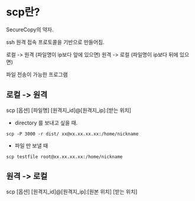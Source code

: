 # scp란?

SecureCopy의 약자.

ssh 원격 접속 프로토콜을 기반으로 만들어짐.

로컬 -> 원격 (파일명이 ip보다 앞에 있으면)
원격 -> 로컬 (파일명이 ip보다 뒤에 있으면)

파일 전송이 가능한 프로그램

## 로컬 -> 원격

scp [옵션] [파일명] [원격지_id]@[원격지_ip]:[받는 위치]

- directory 를 보내고 싶을 때.

```
scp -P 3000 -r dist/ xx@xx.xx.xx.xx:/home/nickname
```

- 파일 만 보낼 때

```
scp testfile root@xx.xx.xx.xx:/home/nickname
```

## 원격 -> 로컬

scp [옵션] [원격지_id]@[원격지_ip]:[원본 위치] [받는 위치]
